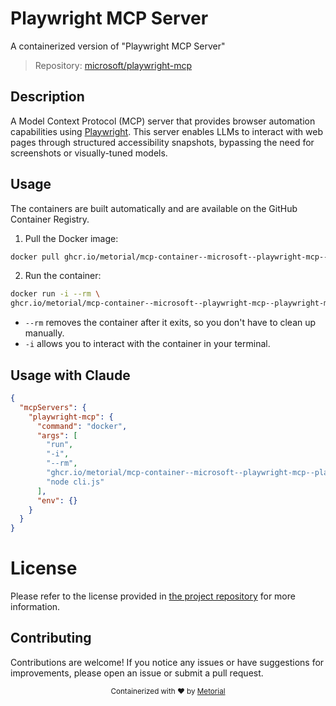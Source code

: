 
# Playwright MCP Server

A containerized version of "Playwright MCP Server"

> Repository: [microsoft/playwright-mcp](https://github.com/microsoft/playwright-mcp)

## Description

A Model Context Protocol (MCP) server that provides browser automation capabilities using [Playwright](https://playwright.dev). This server enables LLMs to interact with web pages through structured accessibility snapshots, bypassing the need for screenshots or visually-tuned models.


## Usage

The containers are built automatically and are available on the GitHub Container Registry.

1. Pull the Docker image:

```bash
docker pull ghcr.io/metorial/mcp-container--microsoft--playwright-mcp--playwright-mcp
```

2. Run the container:

```bash
docker run -i --rm \ 
ghcr.io/metorial/mcp-container--microsoft--playwright-mcp--playwright-mcp  "node cli.js"
```

- `--rm` removes the container after it exits, so you don't have to clean up manually.
- `-i` allows you to interact with the container in your terminal.




## Usage with Claude

```json
{
  "mcpServers": {
    "playwright-mcp": {
      "command": "docker",
      "args": [
        "run",
        "-i",
        "--rm",
        "ghcr.io/metorial/mcp-container--microsoft--playwright-mcp--playwright-mcp",
        "node cli.js"
      ],
      "env": {}
    }
  }
}
```

# License

Please refer to the license provided in [the project repository](https://github.com/microsoft/playwright-mcp) for more information.

## Contributing

Contributions are welcome! If you notice any issues or have suggestions for improvements, please open an issue or submit a pull request.

<div align="center">
  <sub>Containerized with ❤️ by <a href="https://metorial.com">Metorial</a></sub>
</div>
  